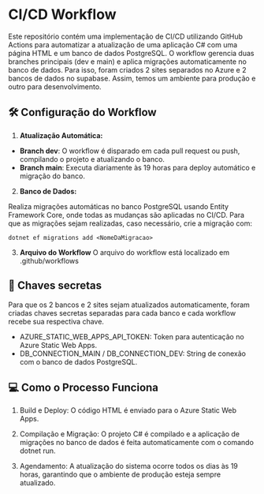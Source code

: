 # CI/CD Workflow

Este repositório contém uma implementação de CI/CD utilizando GitHub Actions para automatizar a atualização de uma aplicação C# com uma página HTML e um banco de dados PostgreSQL. O workflow gerencia duas branches principais (dev e main) e aplica migrações automaticamente no banco de dados.
Para isso, foram criados 2 sites separados no Azure e 2 bancos de dados no supabase. Assim, temos um ambiente para produção e outro para desenvolvimento.

## 🛠️ Configuração do Workflow
1. **Atualização Automática:**

- **Branch dev**: O workflow é disparado em cada pull request ou push, compilando o projeto e atualizando o banco.
- **Branch main**: Executa diariamente às 19 horas para deploy automático e migração do banco.

2. **Banco de Dados:**

Realiza migrações automáticas no banco PostgreSQL usando Entity Framework Core, onde todas as mudanças são aplicadas no CI/CD.
Para que as migrações sejam realizadas, caso necessário, crie a migração com: 
```
dotnet ef migrations add <NomeDaMigracao>
```

3. **Arquivo do Workflow**
O arquivo do workflow está localizado em .github/workflows

## 🔑 Chaves secretas
Para que os 2 bancos e 2 sites sejam atualizados automaticamente, foram criadas chaves secretas separadas para cada banco e cada workflow recebe sua respectiva chave.

- AZURE_STATIC_WEB_APPS_API_TOKEN: Token para autenticação no Azure Static Web Apps.
- DB_CONNECTION_MAIN / DB_CONNECTION_DEV: String de conexão com o banco de dados PostgreSQL.

## 💻 Como o Processo Funciona
1. Build e Deploy:
O código HTML é enviado para o Azure Static Web Apps.

2. Compilação e Migração:
O projeto C# é compilado e a aplicação de migrações no banco de dados é feita automaticamente com o comando dotnet run.

3. Agendamento:
A atualização do sistema ocorre todos os dias às 19 horas, garantindo que o ambiente de produção esteja sempre atualizado.
